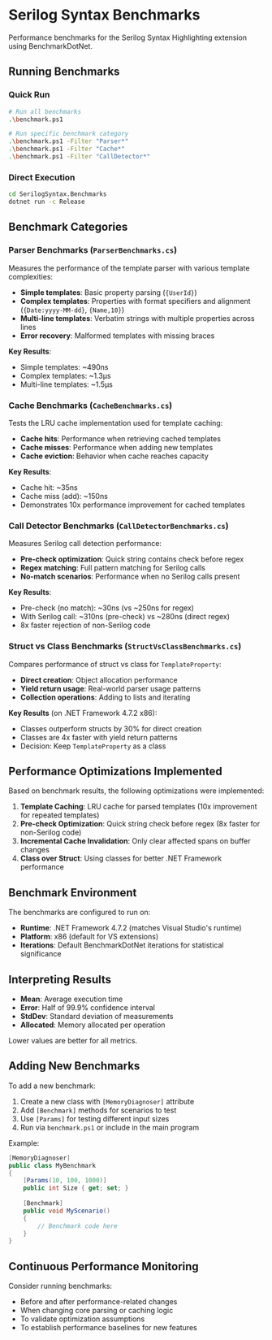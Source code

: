 # Serilog Syntax Benchmarks

Performance benchmarks for the Serilog Syntax Highlighting extension using BenchmarkDotNet.

## Running Benchmarks

### Quick Run
```bash
# Run all benchmarks
.\benchmark.ps1

# Run specific benchmark category
.\benchmark.ps1 -Filter "Parser*"
.\benchmark.ps1 -Filter "Cache*"
.\benchmark.ps1 -Filter "CallDetector*"
```

### Direct Execution
```bash
cd SerilogSyntax.Benchmarks
dotnet run -c Release
```

## Benchmark Categories

### Parser Benchmarks (`ParserBenchmarks.cs`)
Measures the performance of the template parser with various template complexities:
- **Simple templates**: Basic property parsing (`{UserId}`)
- **Complex templates**: Properties with format specifiers and alignment (`{Date:yyyy-MM-dd}`, `{Name,10}`)
- **Multi-line templates**: Verbatim strings with multiple properties across lines
- **Error recovery**: Malformed templates with missing braces

**Key Results**: 
- Simple templates: ~490ns
- Complex templates: ~1.3μs
- Multi-line templates: ~1.5μs

### Cache Benchmarks (`CacheBenchmarks.cs`)
Tests the LRU cache implementation used for template caching:
- **Cache hits**: Performance when retrieving cached templates
- **Cache misses**: Performance when adding new templates
- **Cache eviction**: Behavior when cache reaches capacity

**Key Results**:
- Cache hit: ~35ns
- Cache miss (add): ~150ns
- Demonstrates 10x performance improvement for cached templates

### Call Detector Benchmarks (`CallDetectorBenchmarks.cs`)
Measures Serilog call detection performance:
- **Pre-check optimization**: Quick string contains check before regex
- **Regex matching**: Full pattern matching for Serilog calls
- **No-match scenarios**: Performance when no Serilog calls present

**Key Results**:
- Pre-check (no match): ~30ns (vs ~250ns for regex)
- With Serilog call: ~310ns (pre-check) vs ~280ns (direct regex)
- 8x faster rejection of non-Serilog code

### Struct vs Class Benchmarks (`StructVsClassBenchmarks.cs`)
Compares performance of struct vs class for `TemplateProperty`:
- **Direct creation**: Object allocation performance
- **Yield return usage**: Real-world parser usage patterns
- **Collection operations**: Adding to lists and iterating

**Key Results** (on .NET Framework 4.7.2 x86):
- Classes outperform structs by 30% for direct creation
- Classes are 4x faster with yield return patterns
- Decision: Keep `TemplateProperty` as a class

## Performance Optimizations Implemented

Based on benchmark results, the following optimizations were implemented:

1. **Template Caching**: LRU cache for parsed templates (10x improvement for repeated templates)
2. **Pre-check Optimization**: Quick string check before regex (8x faster for non-Serilog code)
3. **Incremental Cache Invalidation**: Only clear affected spans on buffer changes
4. **Class over Struct**: Using classes for better .NET Framework performance

## Benchmark Environment

The benchmarks are configured to run on:
- **Runtime**: .NET Framework 4.7.2 (matches Visual Studio's runtime)
- **Platform**: x86 (default for VS extensions)
- **Iterations**: Default BenchmarkDotNet iterations for statistical significance

## Interpreting Results

- **Mean**: Average execution time
- **Error**: Half of 99.9% confidence interval
- **StdDev**: Standard deviation of measurements
- **Allocated**: Memory allocated per operation

Lower values are better for all metrics.

## Adding New Benchmarks

To add a new benchmark:

1. Create a new class with `[MemoryDiagnoser]` attribute
2. Add `[Benchmark]` methods for scenarios to test
3. Use `[Params]` for testing different input sizes
4. Run via `benchmark.ps1` or include in the main program

Example:
```csharp
[MemoryDiagnoser]
public class MyBenchmark
{
    [Params(10, 100, 1000)]
    public int Size { get; set; }
    
    [Benchmark]
    public void MyScenario()
    {
        // Benchmark code here
    }
}
```

## Continuous Performance Monitoring

Consider running benchmarks:
- Before and after performance-related changes
- When changing core parsing or caching logic
- To validate optimization assumptions
- To establish performance baselines for new features